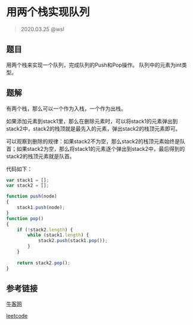 # 用两个栈实现队列

> 2020.03.25 @wsl

## 题目

用两个栈来实现一个队列，完成队列的Push和Pop操作。 队列中的元素为int类型。



## 题解

有两个栈，那么可以一个作为入栈，一个作为出栈。

如果添加元素到stack1里，那么在删除元素时，可以将stack1的元素弹出到stack2中，stack2的栈顶就是最先入的元素，弹出stack2的栈顶元素即可。

可以观察到删除的规律：如果stack2不为空，那么stack2的栈顶元素始终是队首；如果stack2为空，那么将stack1的元素逐个弹出到stack2中，最后得到的stack2的栈顶元素就是队首。

代码如下：

```js
var stack1 = [];
var stack2 = [];

function push(node)
{
    stack1.push(node);
}
function pop()
{
    if (!stack2.length) {
        while (stack1.length) {
            stack2.push(stack1.pop());
        }
    }
    
    return stack2.pop();
}
```



## 参考链接

[牛客网](https://www.nowcoder.com/questionTerminal/54275ddae22f475981afa2244dd448c6)

[leetcode](https://leetcode-cn.com/problems/yong-liang-ge-zhan-shi-xian-dui-lie-lcof/)

